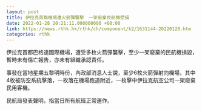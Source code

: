 ```yaml
---
layout: post
title: 伊拉克首都機場遭火箭彈襲擊　一架廢棄民航機受損
date: 2022-01-28 20:21:11.000000000 +08:00
link: https://news.rthk.hk/rthk/ch/component/k2/1631144-20220128.htm
categories: rthk
---
```


伊拉克首都巴格達國際機場，遭受多枚火箭彈襲擊，至少一架廢棄的民航機損毀，暫時未有傷亡報告，亦未有組織承認責任。

事發在當地星期五黎明時份，內政部消息人士說，至少6枚火箭彈射向機場，其中4枚被防空系統擊落，一枚落在機場跑道附近，一枚擊中伊拉克航空公司一架廢棄民用客機。

民航局發表聲明，指當日所有航班正常運作。
